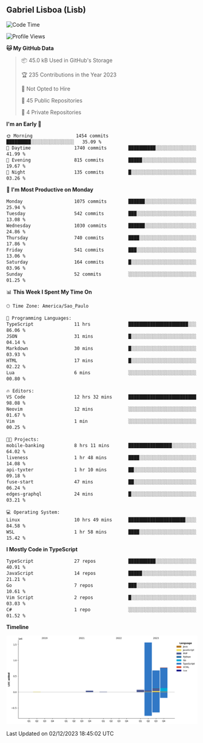 ## Gabriel Lisboa (Lisb)

<!--START_SECTION:waka-->
![Code Time](http://img.shields.io/badge/Code%20Time-347%20hrs%201%20min-blue)

![Profile Views](http://img.shields.io/badge/Profile%20Views-0-blue)

**🐱 My GitHub Data** 

> 📦 45.0 kB Used in GitHub's Storage 
 > 
> 🏆 235 Contributions in the Year 2023
 > 
> 🚫 Not Opted to Hire
 > 
> 📜 45 Public Repositories 
 > 
> 🔑 4 Private Repositories 
 > 
**I'm an Early 🐤** 

```text
🌞 Morning                1454 commits        █████████░░░░░░░░░░░░░░░░   35.09 % 
🌆 Daytime                1740 commits        ██████████░░░░░░░░░░░░░░░   41.99 % 
🌃 Evening                815 commits         █████░░░░░░░░░░░░░░░░░░░░   19.67 % 
🌙 Night                  135 commits         █░░░░░░░░░░░░░░░░░░░░░░░░   03.26 % 
```
📅 **I'm Most Productive on Monday** 

```text
Monday                   1075 commits        ██████░░░░░░░░░░░░░░░░░░░   25.94 % 
Tuesday                  542 commits         ███░░░░░░░░░░░░░░░░░░░░░░   13.08 % 
Wednesday                1030 commits        ██████░░░░░░░░░░░░░░░░░░░   24.86 % 
Thursday                 740 commits         ████░░░░░░░░░░░░░░░░░░░░░   17.86 % 
Friday                   541 commits         ███░░░░░░░░░░░░░░░░░░░░░░   13.06 % 
Saturday                 164 commits         █░░░░░░░░░░░░░░░░░░░░░░░░   03.96 % 
Sunday                   52 commits          ░░░░░░░░░░░░░░░░░░░░░░░░░   01.25 % 
```


📊 **This Week I Spent My Time On** 

```text
🕑︎ Time Zone: America/Sao_Paulo

💬 Programming Languages: 
TypeScript               11 hrs              ██████████████████████░░░   86.06 % 
JSON                     31 mins             █░░░░░░░░░░░░░░░░░░░░░░░░   04.14 % 
Markdown                 30 mins             █░░░░░░░░░░░░░░░░░░░░░░░░   03.93 % 
HTML                     17 mins             █░░░░░░░░░░░░░░░░░░░░░░░░   02.22 % 
Lua                      6 mins              ░░░░░░░░░░░░░░░░░░░░░░░░░   00.80 % 

🔥 Editors: 
VS Code                  12 hrs 32 mins      █████████████████████████   98.08 % 
Neovim                   12 mins             ░░░░░░░░░░░░░░░░░░░░░░░░░   01.67 % 
Vim                      1 min               ░░░░░░░░░░░░░░░░░░░░░░░░░   00.25 % 

🐱‍💻 Projects: 
mobile-banking           8 hrs 11 mins       ████████████████░░░░░░░░░   64.02 % 
liveness                 1 hr 48 mins        ████░░░░░░░░░░░░░░░░░░░░░   14.08 % 
api-tyxter               1 hr 10 mins        ██░░░░░░░░░░░░░░░░░░░░░░░   09.18 % 
fuse-start               47 mins             ██░░░░░░░░░░░░░░░░░░░░░░░   06.24 % 
edges-graphql            24 mins             █░░░░░░░░░░░░░░░░░░░░░░░░   03.21 % 

💻 Operating System: 
Linux                    10 hrs 49 mins      █████████████████████░░░░   84.58 % 
WSL                      1 hr 58 mins        ████░░░░░░░░░░░░░░░░░░░░░   15.42 % 
```

**I Mostly Code in TypeScript** 

```text
TypeScript               27 repos            ██████████░░░░░░░░░░░░░░░   40.91 % 
JavaScript               14 repos            █████░░░░░░░░░░░░░░░░░░░░   21.21 % 
Go                       7 repos             ███░░░░░░░░░░░░░░░░░░░░░░   10.61 % 
Vim Script               2 repos             █░░░░░░░░░░░░░░░░░░░░░░░░   03.03 % 
C#                       1 repo              ░░░░░░░░░░░░░░░░░░░░░░░░░   01.52 % 
```



**Timeline**

![Lines of Code chart](https://raw.githubusercontent.com/tenlisboa/tenlisboa/main/assets/bar_graph.png)


 Last Updated on 02/12/2023 18:45:02 UTC
<!--END_SECTION:waka-->
